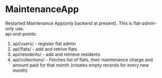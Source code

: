 # MaintenanceApp
Restarted Maintenance App(only backend at present).
This is flat-admin-only use.
<br />
api end-points:
1. api/users/ - register flat admin
1. api/flats/ - add and retrive flats
2. api/residents/ - add and retrieve residents
3. api/collections/ - Fetches list of flats, their maintenance charge and amount paid for that month (creates empty records for every new month)

